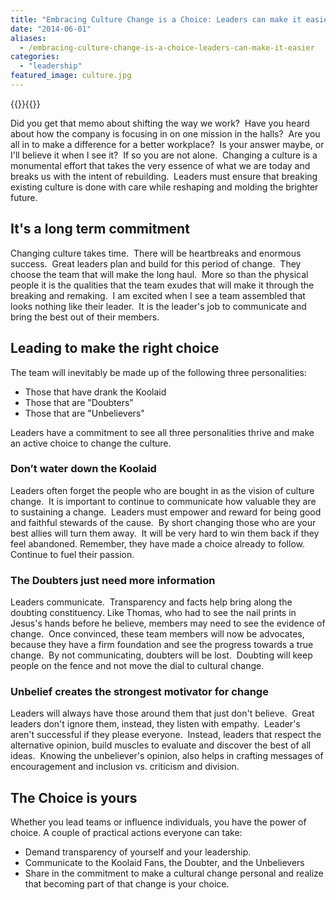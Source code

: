 ```yaml
---
title: "Embracing Culture Change is a Choice: Leaders can make it easier"
date: "2014-06-01"
aliases:
  - /embracing-culture-change-is-a-choice-leaders-can-make-it-easier
categories: 
  - "leadership"
featured_image: culture.jpg
---
```

{{<featuredimage>}}{{</featuredimage>}}

Did you get that memo about shifting the way we work?  Have you heard about how the company is focusing in on one mission in the halls?  Are you all in to make a difference for a better workplace?  Is your answer maybe, or I'll believe it when I see it?  If so you are not alone.  Changing a culture is a monumental effort that takes the very essence of what we are today and breaks us with the intent of rebuilding.  Leaders must ensure that breaking existing culture is done with care while reshaping and molding the brighter future.

## It's a long term commitment

Changing culture takes time.  There will be heartbreaks and enormous success.  Great leaders plan and build for this period of change.  They choose the team that will make the long haul.  More so than the physical people it is the qualities that the team exudes that will make it through the breaking and remaking.  I am excited when I see a team assembled that looks nothing like their leader.  It is the leader's job to communicate and bring the best out of their members.

## Leading to make the right choice

The team will inevitably be made up of the following three personalities:

- Those that have drank the Koolaid
- Those that are "Doubters"
- Those that are "Unbelievers"

Leaders have a commitment to see all three personalities thrive and make an active choice to change the culture.

### Don’t water down the Koolaid

Leaders often forget the people who are bought in as the vision of culture change.  It is important to continue to communicate how valuable they are to sustaining a change.  Leaders must empower and reward for being good and faithful stewards of the cause.  By short changing those who are your best allies will turn them away.  It will be very hard to win them back if they feel abandoned. Remember, they have made a choice already to follow.  Continue to fuel their passion.

### The Doubters just need more information

Leaders communicate.  Transparency and facts help bring along the doubting constituency. Like Thomas, who had to see the nail prints in Jesus's hands before he believe, members may need to see the evidence of change.  Once convinced, these team members will now be advocates, because they have a firm foundation and see the progress towards a true change.  By not communicating, doubters will be lost.  Doubting will keep people on the fence and not move the dial to cultural change.

### Unbelief creates the strongest motivator for change

Leaders will always have those around them that just don't believe.  Great leaders don't ignore them, instead, they listen with empathy.  Leader's aren't successful if they please everyone.  Instead, leaders that respect the alternative opinion, build muscles to evaluate and discover the best of all ideas.  Knowing the unbeliever's opinion, also helps in crafting messages of encouragement and inclusion vs. criticism and division.

## The Choice is yours

Whether you lead teams or influence individuals, you have the power of choice. A couple of practical actions everyone can take:

- Demand transparency of yourself and your leadership. 
- Communicate to the Koolaid Fans, the Doubter, and the Unbelievers
- Share in the commitment to make a cultural change personal and realize that becoming part of that change is your choice.

